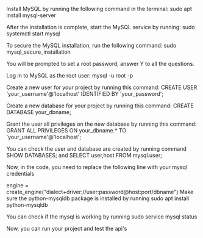 Install MySQL by running the following command in the terminal: 
sudo apt install mysql-server

After the installation is complete, start the MySQL service by running: 
sudo systemctl start mysql

To secure the MySQL installation, run the following command: 
sudo mysql_secure_installation

You will be prompted to set a root password, answer Y to all the questions.

Log in to MySQL as the root user: 
mysql -u root -p

Create a new user for your project by running this command: 
CREATE USER 'your_username'@'localhost' IDENTIFIED BY 'your_password';

Create a new database for your project by running this command: 
CREATE DATABASE your_dbname;

Grant the user all privileges on the new database by running this command: GRANT ALL PRIVILEGES ON your_dbname.* TO 'your_username'@'localhost';

You can check the user and database are created by running command 
SHOW DATABASES; and SELECT user,host FROM mysql.user;

Now, in the code, you need to replace the following line with your mysql credentials

engine = create_engine("dialect+driver://user:password@host:port/dbname")
Make sure the python-mysqldb package is installed by running 
sudo apt install python-mysqldb

You can check if the mysql is working by running 
sudo service mysql status

Now, you can run your project and test the api's